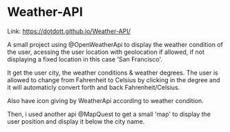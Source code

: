 # Weather-API
Link:
https://dotdott.github.io/Weather-API/


A small project using @OpenWeatherApi to display the weather condition of the user, acessing the user location with geolocation if allowed, if not displaying a fixed location in this case 'San Francisco'.

It get the user city, the weather conditions & weather degrees. The user is allowed to change from Fahrenheit to Celsius by clicking  in the degree and it will automaticly convert forth and back Fahrenheit/Celsius.

Also have icon giving by WeatherApi according to weather condition.

Then, i used another api @MapQuest to get a small 'map' to display the user position and display it below the city name.
